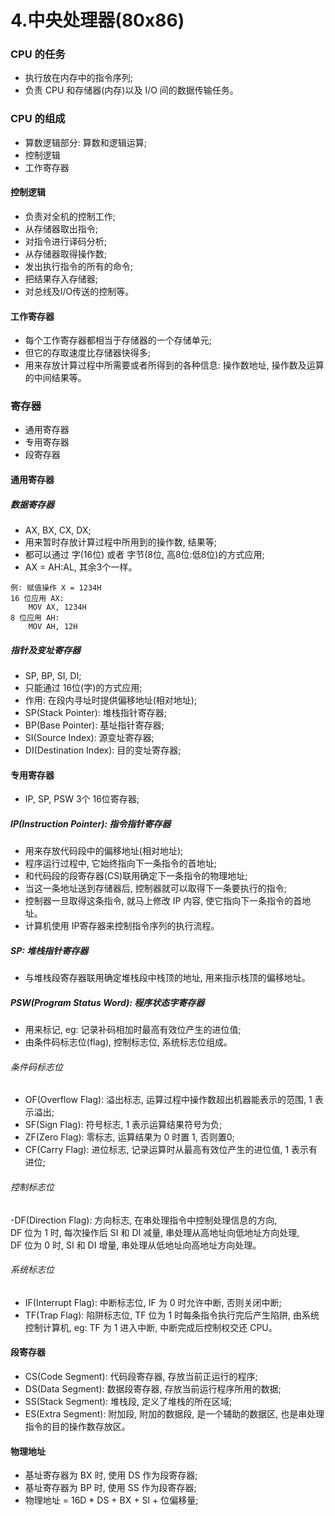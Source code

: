 # 4.中央处理器(80x86)
### CPU 的任务
- 执行放在内存中的指令序列;
- 负责 CPU 和存储器(内存)以及 I/O 间的数据传输任务。

### CPU 的组成
- 算数逻辑部分: 算数和逻辑运算;
- 控制逻辑
- 工作寄存器

#### 控制逻辑
- 负责对全机的控制工作;
- 从存储器取出指令;
- 对指令进行译码分析;
- 从存储器取得操作数;
- 发出执行指令的所有的命令;
- 把结果存入存储器;
- 对总线及I/O传送的控制等。

#### 工作寄存器
- 每个工作寄存器都相当于存储器的一个存储单元;
- 但它的存取速度比存储器快得多;
- 用来存放计算过程中所需要或者所得到的各种信息: 操作数地址, 操作数及运算的中间结果等。
 
### 寄存器
- 通用寄存器
- 专用寄存器
- 段寄存器

#### 通用寄存器
##### 数据寄存器
- AX, BX, CX, DX;
- 用来暂时存放计算过程中所用到的操作数, 结果等;
- 都可以通过 字(16位) 或者 字节(8位, 高8位:低8位)的方式应用;
- AX = AH:AL, 其余3个一样。
```
例: 赋值操作 X = 1234H
16 位应用 AX:
	MOV AX, 1234H
8 位应用 AH:
	MOV AH, 12H
```

##### 指针及变址寄存器
- SP, BP, SI, DI;
- 只能通过 16位(字)的方式应用;
- 作用: 在段内寻址时提供偏移地址(相对地址);
- SP(Stack Pointer): 堆栈指针寄存器;
- BP(Base Pointer): 基址指针寄存器;
- SI(Source Index): 源变址寄存器;
- DI(Destination Index): 目的变址寄存器;

#### 专用寄存器
- IP, SP, PSW 3个 16位寄存器;
##### IP(Instruction Pointer): 指令指针寄存器
- 用来存放代码段中的偏移地址(相对地址);
- 程序运行过程中, 它始终指向下一条指令的首地址;
- 和代码段的段寄存器(CS)联用确定下一条指令的物理地址;
- 当这一条地址送到存储器后, 控制器就可以取得下一条要执行的指令;
- 控制器一旦取得这条指令, 就马上修改 IP 内容, 使它指向下一条指令的首地址。
- 计算机使用 IP寄存器来控制指令序列的执行流程。

##### SP: 堆栈指针寄存器
- 与堆栈段寄存器联用确定堆栈段中栈顶的地址, 用来指示栈顶的偏移地址。

##### PSW(Program Status Word): 程序状态字寄存器
- 用来标记, eg: 记录补码相加时最高有效位产生的进位值;
- 由条件码标志位(flag), 控制标志位, 系统标志位组成。

###### 条件码标志位
- OF(Overflow Flag): 溢出标志, 运算过程中操作数超出机器能表示的范围, 1 表示溢出;
- SF(Sign Flag): 符号标志, 1 表示运算结果符号为负;
- ZF(Zero Flag): 零标志, 运算结果为 0 时置 1, 否则置0;
- CF(Carry Flag): 进位标志, 记录运算时从最高有效位产生的进位值, 1 表示有进位;

###### 控制标志位
-DF(Direction Flag): 方向标志, 在串处理指令中控制处理信息的方向,  
    DF 位为 1 时, 每次操作后 SI 和 DI 减量, 串处理从高地址向低地址方向处理,  
    DF 位为 0 时, SI 和 DI 增量, 串处理从低地址向高地址方向处理。

###### 系统标志位
- IF(Interrupt Flag): 中断标志位, IF 为 0 时允许中断, 否则关闭中断;
- TF(Trap Flag): 陷阱标志位, TF 位为 1 时每条指令执行完后产生陷阱, 由系统控制计算机, eg: TF 为 1 进入中断, 中断完成后控制权交还 CPU。

#### 段寄存器
- CS(Code Segment): 代码段寄存器, 存放当前正运行的程序;
- DS(Data Segment): 数据段寄存器, 存放当前运行程序所用的数据;
- SS(Stack Segment): 堆栈段, 定义了堆栈的所在区域;
- ES(Extra Segment): 附加段, 附加的数据段, 是一个辅助的数据区, 也是串处理指令的目的操作数存放区。

#### 物理地址
- 基址寄存器为 BX 时, 使用 DS 作为段寄存器;
- 基址寄存器为 BP 时, 使用 SS 作为段寄存器;
- 物理地址 = 16D * DS + BX + SI + 位偏移量;
